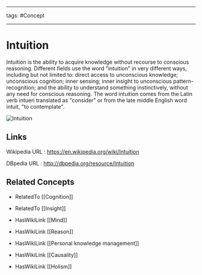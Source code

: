 




---

tags: #Concept

---
# Intuition


Intuition is the ability to acquire knowledge without recourse to conscious reasoning. Different fields use the word "intuition" in very different ways, including but not limited to: direct access to unconscious knowledge; unconscious cognition; inner sensing; inner insight to unconscious pattern-recognition; and the ability to understand something instinctively, without any need for conscious reasoning. The word intuition comes from the Latin verb intueri translated as "consider" or from the late middle English word intuit, "to contemplate".

![Intuition](http://commons.wikimedia.org/wiki/Special:FilePath/Phrenology1.jpg?width=300)


## Links


Wikipedia URL : https://en.wikipedia.org/wiki/Intuition

DBpedia URL : http://dbpedia.org/resource/Intuition


## Related Concepts


- RelatedTo [[Cognition]]

- RelatedTo [[Insight]]

- HasWikiLink [[Mind]]

- HasWikiLink [[Reason]]

- HasWikiLink [[Personal knowledge management]]

- HasWikiLink [[Causality]]

- HasWikiLink [[Holism]]